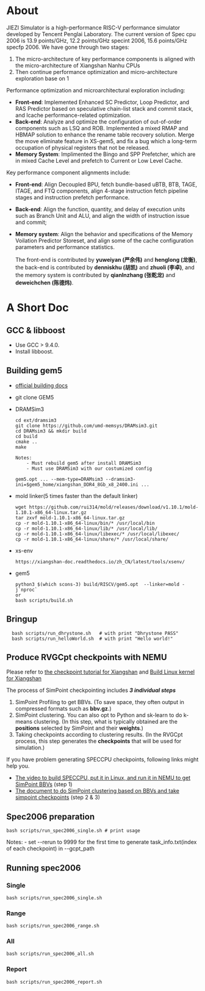 # About

JIEZI Simulator is a high-performance RISC-V performance simulator developed by Tencent Penglai Laboratory. The current version of Spec cpu 2006 is 13.9 points/GHz, 12.2 points/GHz specint 2006, 15.6 points/GHz specfp 2006. We have gone through two stages: 
1. The micro-architecture of key performance components is aligned with the micro-architecture of Xiangshan Nanhu CPUs
2. Then continue performance optimization and micro-architecture exploration base on 1

Performance optimization and microarchitectural exploration including:
- **Front-end**: Implemented Enhanced SC Predictor,  Loop Predictor, and RAS Predictor based on speculative chain-list stack  and commit stack,  and Icache performance-related optimization. 
- **Back-end**: Analyze and optimize the configuration of out-of-order components such as LSQ and ROB. Implemented a mixed RMAP and HBMAP solution to enhance the rename table recovery solution. Merge the move eliminate feature in XS-gem5, and fix a bug which a long-term occupation of physical registers that not be released. 
- **Memory System**: Implimented the Bingo and SPP Prefetcher, which are in mixed Cache Level and prefetch to Current or Low Level Cache.

Key performance component alignments include:
- **Front-end**: Align Decoupled BPU, fetch bundle-based uBTB, BTB, TAGE, ITAGE, and FTQ components, align 4-stage instruction fetch pipeline stages and instruction prefetch performance.
- **Back-end**: Align the function, quantity, and delay of execution units such as Branch Unit and ALU, and align the width of instruction issue and commit;
- **Memory system**: Align the behavior and specifications of the Memory Voilation Predictor Storeset, and align some of the cache configuration parameters and performance  statistics.

  The front-end is contributed by **yuweiyan (严余伟)** and **henglong (龙衡)**, the back-end is contributed by **denniskhu (胡凯)** and **zhuoli (李卓)**, and the memory system is contributed by **qianlnzhang (张乾龙)** and **deweichchen (陈德炜)**.






# A Short Doc

## GCC & libboost

- Use GCC > 9.4.0.
- Install libboost.


## Building gem5
- [official building docs](https://www.gem5.org/documentation/general_docs/building)
- git clone GEM5
- DRAMSim3
    ```shell
    cd ext/dramsim3
    git clone https://github.com/umd-memsys/DRAMsim3.git
    cd DRAMsim3 && mkdir build
    cd build
    cmake ..
    make

    Notes:
        - Must rebuild gem5 after install DRAMSim3
        - Must use DRAMSim3 with our costumized config

    gem5.opt ... --mem-type=DRAMsim3 --dramsim3-ini=$gem5_home/xiangshan_DDR4_8Gb_x8_2400.ini ...
    ```

- mold linker(5 times faster than the default linker)
    ```shell
    wget https://github.com/rui314/mold/releases/download/v1.10.1/mold-1.10.1-x86_64-linux.tar.gz
    tar zxvf mold-1.10.1-x86_64-linux.tar.gz
    cp -r mold-1.10.1-x86_64-linux/bin/* /usr/local/bin
    cp -r mold-1.10.1-x86_64-linux/lib/* /usr/local/lib/
    cp -r mold-1.10.1-x86_64-linux/libexec/* /usr/local/libexec/
    cp -r mold-1.10.1-x86_64-linux/share/* /usr/local/share/
    ```

- xs-env
  ```shell
  https://xiangshan-doc.readthedocs.io/zh_CN/latest/tools/xsenv/
  ```

- gem5 
  ```shell
  python3 $(which scons-3) build/RISCV/gem5.opt  --linker=mold -j`nproc`
  or 
  bash scripts/build.sh
  ```


## Bringup
  ```shell
    bash scripts/run_dhrystone.sh   # with print "Dhrystone PASS"
    bash scripts/run_helloWorld.sh  # with print "Hello world!"
  ```


## Produce RVGCpt checkpoints with NEMU

Please refer to [the checkpoint tutorial for Xiangshan](https://xiangshan-doc.readthedocs.io/zh_CN/latest/tools/simpoint/)
and [Build Linux kernel for Xiangshan](https://github.com/OpenXiangShan/XiangShan-doc/blob/main/tutorial/others/Linux%20Kernel%20%E7%9A%84%E6%9E%84%E5%BB%BA.md)

The process of SimPoint checkpointing includes ***3 individual steps***
1. SimPoint Profiling to get BBVs. (To save space, they often output in compressed formats such as **bbv.gz**.)
2. SimPoint clustering. You can also opt to Python and sk-learn to do k-means clustering. (In this step, what is typically obtained are the **positions** selected by SimPoint and their **weights**.)
3. Taking checkpoints according to clustering results. (In the RVGCpt process, this step generates the **checkpoints** that will be used for simulation.)

If you have problem generating SPECCPU checkpoints, following links might help you.
- [The video to build SPECCPU, put it in Linux, and run it in NEMU to get SimPoint BBVs](https://drive.google.com/file/d/1msr_YijlYN4rxpn71bod1LAoRWs5VtAL/view?usp=sharing) (step 1)
- [The document to do SimPoint clustering based on BBVs and take simpoint checkpoints](https://zhuanlan.zhihu.com/p/604396330) (step 2 & 3)


## Spec2006 preparation

```
bash scripts/run_spec2006_single.sh # print usage
```
Notes:
    - set --rerun to 9999 for the first time to generate task_info.txt(index of each checkpoint) in --gcpt_path


## Running spec2006

### Single
```
bash scripts/run_spec2006_single.sh
```

### Range
```
bash scripts/run_spec2006_range.sh
```

### All
```
bash scripts/run_spec2006_all.sh
```

### Report
```
bash scripts/run_spec2006_report.sh
```